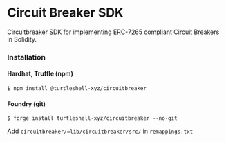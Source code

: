 # Circuit Breaker SDK

Circuitbreaker SDK for implementing ERC-7265 compliant Circuit Breakers in Solidity.

### Installation

#### Hardhat, Truffle (npm)

```
$ npm install @turtleshell-xyz/circuitbreaker
```

#### Foundry (git)

```
$ forge install turtleshell-xyz/circuitbreaker --no-git
```

Add `circuitbreaker/=lib/circuitbreaker/src/` in `remappings.txt`
